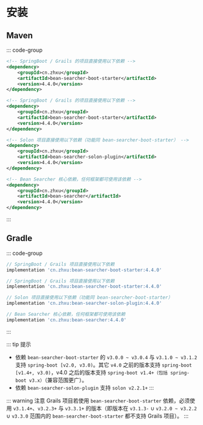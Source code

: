 # 安装

## Maven

::: code-group
```xml [SpringBoot]
<!-- SpringBoot / Grails 的项目直接使用以下依赖 -->
<dependency>
    <groupId>cn.zhxu</groupId>
    <artifactId>bean-searcher-boot-starter</artifactId>
    <version>4.4.0</version>
</dependency>
```
```xml [Grails]
<!-- SpringBoot / Grails 的项目直接使用以下依赖 -->
<dependency>
    <groupId>cn.zhxu</groupId>
    <artifactId>bean-searcher-boot-starter</artifactId>
    <version>4.4.0</version>
</dependency>
```
```xml [Solon]
<!-- Solon 项目直接使用以下依赖（功能同 bean-searcher-boot-starter） -->
<dependency>
    <groupId>cn.zhxu</groupId>
    <artifactId>bean-searcher-solon-plugin</artifactId>
    <version>4.4.0</version>
</dependency>
```
```xml [Others]
<!-- Bean Searcher 核心依赖，任何框架都可使用该依赖 -->
<dependency>
    <groupId>cn.zhxu</groupId>
    <artifactId>bean-searcher</artifactId>
    <version>4.4.0</version>
</dependency>
```
:::

## Gradle

::: code-group
```groovy [SpringBoot]
// SpringBoot / Grails 项目直接使用以下依赖
implementation 'cn.zhxu:bean-searcher-boot-starter:4.4.0'
```
```groovy [Grails]
// SpringBoot / Grails 项目直接使用以下依赖
implementation 'cn.zhxu:bean-searcher-boot-starter:4.4.0'
```
```groovy [Solon]
// Solon 项目直接使用以下依赖（功能同 bean-searcher-boot-starter）
implementation 'cn.zhxu:bean-searcher-solon-plugin:4.4.0'
```
```groovy [Others]
// Bean Searcher 核心依赖，任何框架都可使用该依赖
implementation 'cn.zhxu:bean-searcher:4.4.0'
```
:::

::: tip 提示
* 依赖 `bean-searcher-boot-starter` 的 `v3.0.0 ~ v3.0.4` 与 `v3.1.0 ~ v3.1.2` 支持 `spring-boot [v2.0, v3.0)`。其它 `v4.0` 之前的版本支持 `spring-boot [v1.4+, v3.0)`，v4.0 之后的版本支持 `spring-boot v1.4+（包括 spring-boot v3.x）`（兼容范围更广）。
* 依赖 `bean-searcher-solon-plugin` 支持 `solon v2.2.1+` 
:::

::: warning 注意
Grails 项目若使用 `bean-searcher-boot-starter` 依赖，必须使用 `v3.1.4+`、`v3.2.3+` 与 `v3.3.1+` 的版本（即版本在 `v3.1.3-` ∪ `v3.2.0 ~ v3.2.2` ∪ `v3.3.0` 范围内的 `bean-searcher-boot-starter` 都不支持 Grails 项目）。
:::
